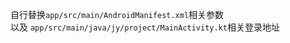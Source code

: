 自行替换`app/src/main/AndroidManifest.xml`相关参数  
以及 `app/src/main/java/jy/project/MainActivity.kt`相关登录地址